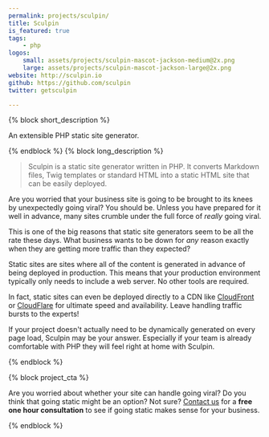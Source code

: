 ```yaml
---
permalink: projects/sculpin/
title: Sculpin
is_featured: true
tags:
    - php
logos:
    small: assets/projects/sculpin-mascot-jackson-medium@2x.png
    large: assets/projects/sculpin-mascot-jackson-large@2x.png
website: http://sculpin.io
github: https://github.com/sculpin
twitter: getsculpin

---
```

{% block short_description %}

An extensible PHP static site generator.

{% endblock %}
{% block long_description %}

> Sculpin is a static site generator written in PHP. It converts Markdown files, Twig templates or standard HTML into a static HTML site that can be easily deployed.

Are you worried that your business site is going to be brought to its knees by unexpectedly going viral? You should be. Unless you have prepared for it well in advance, many sites crumble under the full force of *really* going viral.

This is one of the big reasons that static site generators seem to be all the rate these days. What business wants to be down for *any* reason exactly when they are getting more traffic than they expected?

Static sites are sites where all of the content is generated in advance of being deployed in production. This means that your production environment typically only needs to include a web server. No other tools are required.

In fact, static sites can even be deployed directly to a CDN like [CloudFront](http://aws.amazon.com/cloudfront/) or [CloudFlare](https://www.cloudflare.com/) for ultimate speed and availability. Leave handling traffic bursts to the experts!

If your project doesn't actually need to be dynamically generated on every page load, Sculpin may be your answer. Especially if your team is already comfortable with PHP they will feel right at home with Sculpin.

{% endblock %}

{% block project_cta %}

Are you worried about whether your site can handle going viral? Do you think that going static might be an option? Not sure? [Contact us]({{site.url}}/contact/) for a <strong>free one hour consultation</strong> to see if going static makes sense for your business.

{% endblock %}
